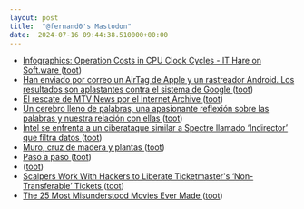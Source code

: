 ```yaml
---
layout: post
title:  "@fernand0's Mastodon"
date:  2024-07-16 09:44:38.510000+00:00
---
```

*  [Infographics: Operation Costs in CPU Clock Cycles - IT Hare on Soft.ware ](http://ithare.com/infographics-operation-costs-in-cpu-clock-cycles) ([toot](https://mastodon.social/@fernand0/112795522073317060))
*  [Han enviado por correo un AirTag de Apple y un rastreador Android. Los resultados son aplastantes contra el sistema de Google ](https://www.xataka.com/wearables/han-enviado-correo-airtag-apple-rastreador-android-resultados-aplastantes-sistema-googl) ([toot](https://mastodon.social/@fernand0/112795222692041762))
*  [El rescate de MTV News por el Internet Archive ](https://wwwhatsnew.com/2024/07/09/el-rescate-de-mtv-news-por-el-internet-archive) ([toot](https://mastodon.social/@fernand0/112793585437823592))
*  [Un cerebro lleno de palabras, una apasionante reflexión sobre las palabras y nuestra relación con ellas ](https://www.microsiervos.com/archivo/libros/cerebro-lleno-palabras-mamen-horno.htm) ([toot](https://mastodon.social/@fernand0/112791961682805563))
*  [Intel se enfrenta a un ciberataque similar a Spectre llamado ‘Indirector’ que filtra datos ](https://unaaldia.hispasec.com/2024/07/intel-se-enfrenta-a-un-ciberataque-similar-a-spectre-llamado-indirector-que-filtra-datos.htm) ([toot](https://mastodon.social/@fernand0/112791770586707346))
*  [Muro, cruz de madera y plantas ](https://www.flickr.com/photos/fernand0/53840983659) ([toot](https://mastodon.social/@fernand0/112791753952798333))
*  [Paso a paso ](https://avecesunafoto.wordpress.com/2024/07/15/paso-a-paso) ([toot](https://mastodon.social/@fernand0/112791747915599371))
*  [ ](https://mastodon.social/users/fernand0/statuses/112791336114592346/activity) ([toot](https://mastodon.social/users/fernand0/statuses/112791336114592346/activity))
*  [Scalpers Work With Hackers to Liberate Ticketmaster's ‘Non-Transferable’ Tickets ](https://www.404media.co/scalpers-are-working-with-hackers-to-liberate-non-transferable-tickets-from-ticketmasters-ecosystem) ([toot](https://mastodon.social/@fernand0/112791125801991908))
*  [The 25 Most Misunderstood Movies Ever Made ](https://lifehacker.com/entertainment/the-most-misunderstood-movies-ever-mad) ([toot](https://mastodon.social/@fernand0/112791049296855269))
